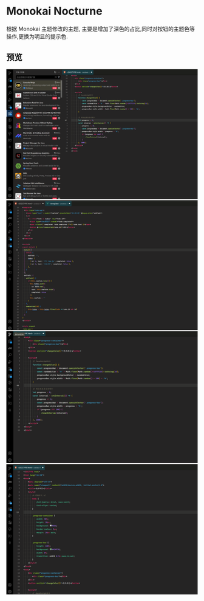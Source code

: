 # Monokai Nocturne

根据 Monokai 主题修改的主题, 主要是增加了深色的占比,同时对按钮的主题色等操作,更换为明显的提示色.

## 预览

![演示](/images/1.png)
![演示](/images/2.png)
![演示](/images/3.png)
![演示](/images/4.png)
